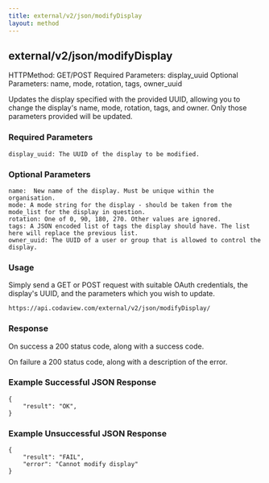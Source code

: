 ```yaml
---
title: external/v2/json/modifyDisplay
layout: method
---
```

## external/v2/json/modifyDisplay

HTTPMethod: GET/POST
Required Parameters: display_uuid
Optional Parameters: name, mode, rotation, tags, owner_uuid

Updates the display specified with the provided UUID, allowing you to change the display's name, mode, rotation, tags, and owner. Only those parameters provided will be updated.

### Required Parameters

    display_uuid: The UUID of the display to be modified.

### Optional Parameters

    name:  New name of the display. Must be unique within the organisation.
    mode: A mode string for the display - should be taken from the mode_list for the display in question.
    rotation: One of 0, 90, 180, 270. Other values are ignored.
    tags: A JSON encoded list of tags the display should have. The list here will replace the previous list.
    owner_uuid: The UUID of a user or group that is allowed to control the display. 

### Usage

Simply send a GET or POST request with suitable OAuth credentials, the display's UUID, and the parameters which you wish to update.

`https://api.codaview.com/external/v2/json/modifyDisplay/`

### Response

On success a 200 status code, along with a success code.

On failure a 200 status code, along with a description of the error.

### Example Successful JSON Response

    {
        "result": "OK",
    }

### Example Unsuccessful JSON Response

    {
        "result": "FAIL",
        "error": "Cannot modify display" 
    }